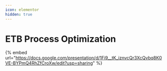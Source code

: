 ```yaml
---
icon: elementor
hidden: true
---
```


# ETB Process Optimization

{% embed url="https://docs.google.com/presentation/d/1Fi9__tK_iznvcQr3XcQvbq8K0VE-BYPmQ4RhZfCroXw/edit?usp=sharing" %}
